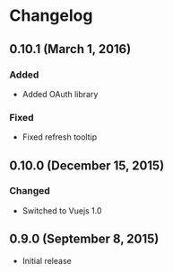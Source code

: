# Changelog

## 0.10.1 (March 1, 2016)

### Added
- Added OAuth library

### Fixed
- Fixed refresh tooltip

## 0.10.0 (December 15, 2015)

### Changed
- Switched to Vuejs 1.0

## 0.9.0 (September 8, 2015)

- Initial release
